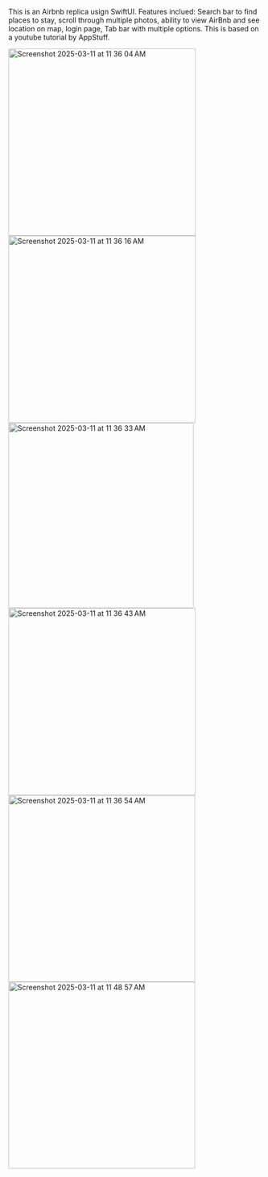 This is an Airbnb replica usign SwiftUI. Features inclued: Search bar to find places to stay, scroll through multiple photos, ability to view AirBnb and see location on map, login page, Tab bar with multiple options.
This is based on a youtube tutorial by AppStuff. 


<img width="372" alt="Screenshot 2025-03-11 at 11 36 04 AM" src="https://github.com/user-attachments/assets/39408886-6cd3-41e7-8020-e71fdc90d9a3" />
<img width="372" alt="Screenshot 2025-03-11 at 11 36 16 AM" src="https://github.com/user-attachments/assets/525bcb3d-383d-4866-b5fb-b145ef9c933f" />
<img width="368" alt="Screenshot 2025-03-11 at 11 36 33 AM" src="https://github.com/user-attachments/assets/f9419a41-bc61-48e0-8bd9-e8d5bee36d9e" />
<img width="372" alt="Screenshot 2025-03-11 at 11 36 43 AM" src="https://github.com/user-attachments/assets/9a5e765d-9039-4168-9a7d-f3cd4a64030e" />
<img width="371" alt="Screenshot 2025-03-11 at 11 36 54 AM" src="https://github.com/user-attachments/assets/7504fe3c-67db-4d37-95ae-55fbc1e80c58" />
<img width="371" alt="Screenshot 2025-03-11 at 11 48 57 AM" src="https://github.com/user-attachments/assets/bb2b19fd-4b78-4af4-bcd4-571b378e3fad" />
